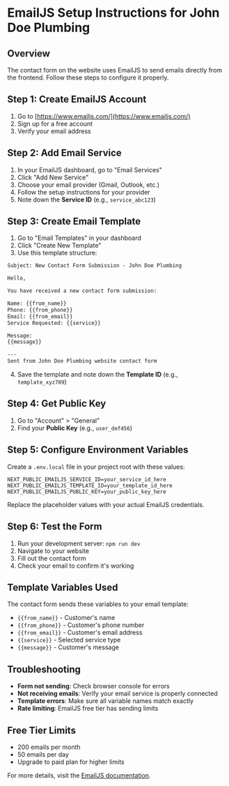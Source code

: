 # EmailJS Setup Instructions for John Doe Plumbing

## Overview
The contact form on the website uses EmailJS to send emails directly from the frontend. Follow these steps to configure it properly.

## Step 1: Create EmailJS Account
1. Go to [https://www.emailjs.com/](https://www.emailjs.com/)
2. Sign up for a free account
3. Verify your email address

## Step 2: Add Email Service
1. In your EmailJS dashboard, go to "Email Services"
2. Click "Add New Service"
3. Choose your email provider (Gmail, Outlook, etc.)
4. Follow the setup instructions for your provider
5. Note down the **Service ID** (e.g., `service_abc123`)

## Step 3: Create Email Template
1. Go to "Email Templates" in your dashboard
2. Click "Create New Template"
3. Use this template structure:

```html
Subject: New Contact Form Submission - John Doe Plumbing

Hello,

You have received a new contact form submission:

Name: {{from_name}}
Phone: {{from_phone}}
Email: {{from_email}}
Service Requested: {{service}}

Message:
{{message}}

---
Sent from John Doe Plumbing website contact form
```

4. Save the template and note down the **Template ID** (e.g., `template_xyz789`)

## Step 4: Get Public Key
1. Go to "Account" > "General"
2. Find your **Public Key** (e.g., `user_def456`)

## Step 5: Configure Environment Variables
Create a `.env.local` file in your project root with these values:

```env
NEXT_PUBLIC_EMAILJS_SERVICE_ID=your_service_id_here
NEXT_PUBLIC_EMAILJS_TEMPLATE_ID=your_template_id_here
NEXT_PUBLIC_EMAILJS_PUBLIC_KEY=your_public_key_here
```

Replace the placeholder values with your actual EmailJS credentials.

## Step 6: Test the Form
1. Run your development server: `npm run dev`
2. Navigate to your website
3. Fill out the contact form
4. Check your email to confirm it's working

## Template Variables Used
The contact form sends these variables to your email template:
- `{{from_name}}` - Customer's name
- `{{from_phone}}` - Customer's phone number
- `{{from_email}}` - Customer's email address
- `{{service}}` - Selected service type
- `{{message}}` - Customer's message

## Troubleshooting
- **Form not sending**: Check browser console for errors
- **Not receiving emails**: Verify your email service is properly connected
- **Template errors**: Make sure all variable names match exactly
- **Rate limiting**: EmailJS free tier has sending limits

## Free Tier Limits
- 200 emails per month
- 50 emails per day
- Upgrade to paid plan for higher limits

For more details, visit the [EmailJS documentation](https://www.emailjs.com/docs/). 